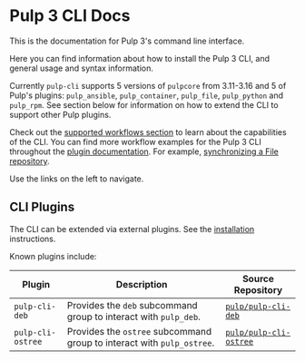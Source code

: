 # Pulp 3 CLI Docs

This is the documentation for Pulp 3's command line interface.

Here you can find information about how to install the Pulp 3 CLI, and general usage and syntax information.

Currently `pulp-cli` supports 5 versions of `pulpcore` from 3.11-3.16 and 5 of Pulp's plugins:
`pulp_ansible`, `pulp_container`, `pulp_file`, `pulp_python` and `pulp_rpm`. See section below for information
on how to extend the CLI to support other Pulp plugins.

Check out the [supported workflows section](supported_workflows) to learn about the capabilities of the CLI. 
You can find more workflow examples for the Pulp 3 CLI throughout the [plugin documentation](https://docs.pulpproject.org/pulpcore/plugins/index.html).
For example, [synchronizing a File repository](https://docs.pulpproject.org/pulp_file/workflows/sync.html).

Use the links on the left to navigate.

## CLI Plugins

The CLI can be extended via external plugins.
See the [installation](installation) instructions.

Known plugins include:

| Plugin | Description | Source Repository |
| --- | --- | --- |
| `pulp-cli-deb` | Provides the `deb` subcommand group to interact with `pulp_deb`. | [`pulp/pulp-cli-deb`](https://github.com/pulp/pulp-cli-deb) |
| `pulp-cli-ostree` | Provides the `ostree` subcommand group to interact with `pulp_ostree`. | [`pulp/pulp-cli-ostree`](https://github.com/pulp/pulp-cli-ostree) |

